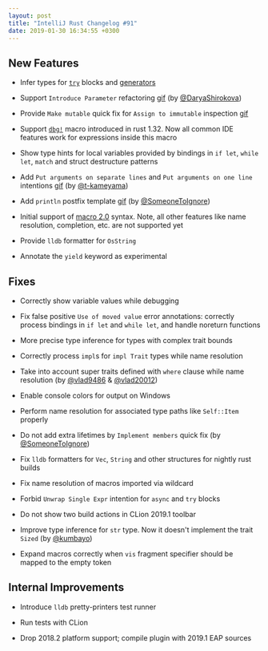 ```yaml
---
layout: post
title: "IntelliJ Rust Changelog #91"
date: 2019-01-30 16:34:55 +0300
---
```



## New Features

* Infer types for [`try`](https://github.com/rust-lang/rfcs/blob/master/text/2388-try-expr.md) blocks
and [generators](https://doc.rust-lang.org/std/ops/trait.Generator.html)

* Support `Introduce Parameter` refactoring [gif](https://user-images.githubusercontent.com/2539310/51984317-13ff8b00-24ac-11e9-987f-839f04f3bfbf.gif) (by [@DaryaShirokova])

* Provide `Make mutable` quick fix for `Assign to immutable` inspection [gif](https://user-images.githubusercontent.com/4854600/51183691-0e6a4880-18e3-11e9-8520-78f4d5008a01.gif)

* Support [`dbg!`](https://doc.rust-lang.org/std/macro.dbg.html) macro introduced in rust 1.32.
Now all common IDE features work for expressions inside this macro

* Show type hints for local variables provided by bindings
in `if let`, `while let`, `match` and struct destructure patterns

* Add `Put arguments on separate lines` and `Put arguments on one line` intentions [gif](https://user-images.githubusercontent.com/2539310/51984313-1235c780-24ac-11e9-9f8f-1580626bb918.gif) (by [@t-kameyama])

* Add `println` postfix template [gif](https://user-images.githubusercontent.com/2539310/51984309-106c0400-24ac-11e9-85a8-e5130cd20618.gif) (by [@SomeoneToIgnore])

* Initial support of [macro 2.0](https://github.com/rust-lang/rfcs/blob/master/text/1584-macros.md) syntax.
Note, all other features like name resolution, completion, etc. are not supported yet

* Provide `lldb` formatter for `OsString`

* Annotate the `yield` keyword as experimental

## Fixes

* Correctly show variable values while debugging

* Fix false positive `Use of moved value` error annotations:
correctly process bindings in `if let` and `while let`, and handle noreturn functions

* More precise type inference for types with complex trait bounds

* Correctly process `impl`s for `impl Trait` types while name resolution

* Take into account super traits defined with `where` clause while name resolution (by [@vlad9486] & [@vlad20012])

* Enable console colors for output on Windows

* Perform name resolution for associated type paths like `Self::Item` properly

* Do not add extra lifetimes by `Implement members` quick fix (by [@SomeoneToIgnore])

* Fix `lldb` formatters for `Vec`, `String` and other structures for nightly rust builds

* Fix name resolution of macros imported via wildcard

* Forbid `Unwrap Single Expr` intention for `async` and `try` blocks

* Do not show two build actions in CLion 2019.1 toolbar

* Improve type inference for `str` type. Now it doesn't implement the trait `Sized` (by [@kumbayo])

* Expand macros correctly when `vis` fragment specifier should be mapped to the empty token


## Internal Improvements

* Introduce `lldb` pretty-printers test runner

* Run tests with CLion

* Drop 2018.2 platform support; compile plugin with 2019.1 EAP sources




[@DaryaShirokova]: https://github.com/DaryaShirokova
[@SomeoneToIgnore]: https://github.com/SomeoneToIgnore
[@kumbayo]: https://github.com/kumbayo
[@t-kameyama]: https://github.com/t-kameyama
[@vlad20012]: https://github.com/vlad20012
[@vlad9486]: https://github.com/vlad9486
